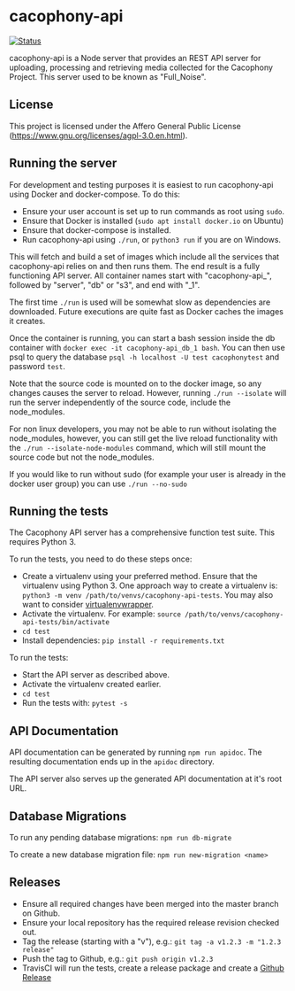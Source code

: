 # cacophony-api

[![Status](https://api.travis-ci.org/TheCacophonyProject/cacophony-api.svg)](https://travis-ci.org/TheCacophonyProject/cacophony-api)

cacophony-api is a Node server that provides an REST API server for
uploading, processing and retrieving media collected for the Cacophony
Project. This server used to be known as "Full_Noise".

## License

This project is licensed under the Affero General Public License
(https://www.gnu.org/licenses/agpl-3.0.en.html).

## Running the server

For development and testing purposes it is easiest to run
cacophony-api using Docker and docker-compose. To do this:

* Ensure your user account is set up to run commands as root using `sudo`.
* Ensure that Docker is installed (`sudo apt install docker.io` on Ubuntu)
* Ensure that docker-compose is installed.
* Run cacophony-api using `./run`, or `python3 run` if you are on Windows.

This will fetch and build a set of images which include all the services
that cacophony-api relies on and then runs them. The end
result is a fully functioning API server. All container names start with
"cacophony-api_", followed by "server", "db" or "s3", and end with "_1".

The first time `./run` is used will be somewhat slow as dependencies
are downloaded. Future executions are quite fast as Docker caches the
images it creates.

Once the container is running, you can start a bash session inside
the db container with `docker exec -it cacophony-api_db_1 bash`.  You can then use
psql to query the database `psql -h localhost -U test cacophonytest` and password `test`.

Note that the source code is mounted on to the docker image, so any changes 
causes the server to reload. However, running `./run --isolate` will run the server
independently of the source code, include the node_modules.

For non linux developers, you may not be able to run without isolating the node_modules,
however, you can still get the live reload functionality with the `./run --isolate-node-modules`
command, which will still mount the source code but not the node_modules.

If you would like to run without sudo (for example your user is already in the docker user group) you can use `./run --no-sudo`

## Running the tests

The Cacophony API server has a comprehensive function test suite. This
requires Python 3.

To run the tests, you need to do these steps once:

* Create a virtualenv using your preferred method. Ensure that the
  virtualenv using Python 3. One approach way to create a virtualenv
  is: `python3 -m venv /path/to/venvs/cacophony-api-tests`. You may
  also want to consider [virtualenvwrapper](https://virtualenvwrapper.readthedocs.io/en/latest/).
* Activate the virtualenv. For example:
  `source /path/to/venvs/cacophony-api-tests/bin/activate`
* `cd test`
* Install dependencies: `pip install -r requirements.txt`

To run the tests:

* Start the API server as described above.
* Activate the virtualenv created earlier.
* `cd test`
* Run the tests with: `pytest -s`

## API Documentation

API documentation can be generated by running `npm run apidoc`. The
resulting documentation ends up in the `apidoc` directory.

The API server also serves up the generated API documentation at it's
root URL.

## Database Migrations

To run any pending database migrations: `npm run db-migrate`

To create a new database migration file: `npm run new-migration <name>`

## Releases

* Ensure all required changes have been merged into the master branch on Github.
* Ensure your local repository has the required release revision checked out.
* Tag the release (starting with a "v"), e.g.: `git tag -a v1.2.3 -m "1.2.3 release"`
* Push the tag to Github, e.g.: `git push origin v1.2.3`
* TravisCI will run the tests, create a release package and create a
  [Github Release](https://github.com/TheCacophonyProject/cacophony-api/releases)
